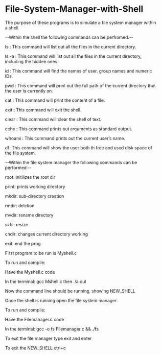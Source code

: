 # File-System-Manager-with-Shell

The purpose of these programs is to simulate a file system manager within a shell.



--Within the shell the following commands can be perfromed:--



ls : This command will list out all the files in the current directory.

ls -a : This command will list out all the files in the current directory, including the hidden ones.

id : This command will find the names of user, group names and numeric IDs.

pwd : This command will print out the full path of the current directory that the user is currently on.

cat : This command will print the content of a file.

exit : This command will exit the shell.

clear : This command will clear the shell of text.

echo : This command prints out arguments as standard output.

whoami : This command prints out the current user’s name.

df: This command will show the user both th free and used disk space of the file system.





--Within the file system manager the following commands can be performed:--

root: initilizes the root dir

print: prints working directory 

mkdir: sub-directory creation

rmdir: deletion

mvdir: rename directory

szfil: resize

chdir: changes current directory working

exit: end the prog




First program to be run is Myshell.c 

To run and compile:

Have the Myshell.c code

In the terminal: gcc Mshell.c then ./a.out

Now the command line should be running, showing NEW_SHELL

Once the shell is running open the file system manager:

To run and compile:

Have the Filemanager.c code

In the terminal: gcc -o fs Filemanager.c && ./fs

To exit the file manager type exit and enter

To exit the NEW_SHELL ctrl+c
